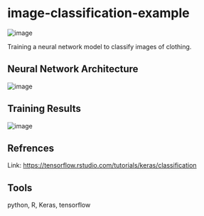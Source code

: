 # image-classification-example
 ![image](https://github.com/Aldridgexvii/image-classification-example/assets/28933637/995a4544-4847-40c5-be20-20e3c8070cd2)

Training a neural network model to classify images of clothing.


## Neural Network Architecture
![image](https://github.com/Aldridgexvii/image-classification-example/assets/28933637/68e19dfb-e5ea-46d5-b2dd-85fbc1d148a8)

## Training Results
![image](https://github.com/Aldridgexvii/image-classification-example/assets/28933637/a397bc6d-3275-4522-86a4-f423f3dc1eba)

## Refrences
Link: https://tensorflow.rstudio.com/tutorials/keras/classification

## Tools
python, R, Keras, tensorflow
